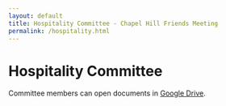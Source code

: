 ```yaml
---
layout: default
title: Hospitality Committee - Chapel Hill Friends Meeting
permalink: /hospitality.html
---
```


# Hospitality Committee

Committee members can open documents in [Google Drive](https://docs.google.com/document/d/1eI2wv4ZGrTSnGeqvy0E9sJ_6z02WPKEEtH98wX6-7TA/edit).
